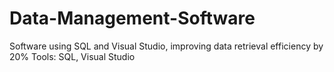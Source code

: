# Data-Management-Software
Software using SQL and Visual Studio, improving data retrieval efficiency by 20%
Tools: SQL, Visual Studio
